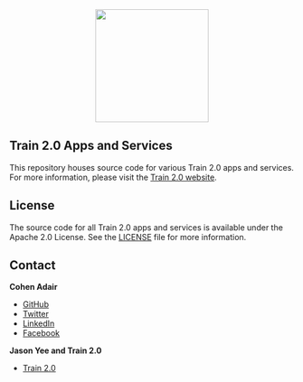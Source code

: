 <center><img src="https://scontent-yyz1-1.xx.fbcdn.net/v/t1.0-9/14469704_1223294907691585_5672280100505267940_n.png?oh=e972c158315d94e9b117574606829b2c&oe=58AF5C85" width="200" height="200" /></center>


## Train 2.0 Apps and Services
This repository houses source code for various Train 2.0 apps and services.  For more information, please visit the [Train 2.0 website](http://train2point0.com/).


## License

The source code for all Train 2.0 apps and services is available under the Apache 2.0 License. See the [LICENSE](https://github.com/cohenadair/Train-2.0/blob/master/LICENSE) file for more information.


## Contact

**Cohen Adair**
* [GitHub](https://github.com/cohenadair)
* [Twitter](http://twitter.com/cohenadair)
* [LinkedIn](https://ca.linkedin.com/in/cohenadair)
* [Facebook](https://www.facebook.com/cohen.adair)

**Jason Yee and Train 2.0**<br>
* [Train 2.0](http://train2point0.com/)
